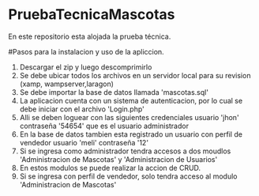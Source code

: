 # PruebaTecnicaMascotas
En este repositorio esta alojada la prueba técnica.

#Pasos para la instalacion y uso de la apliccion.

1. Descargar el zip y luego descomprimirlo
2. Se debe ubicar todos los archivos en un servidor local para su revision (xamp, wampserver,laragon)
3. Se debe importar la base de datos llamada 'mascotas.sql'
4. La aplicacion cuenta con un sistema de autenticacion, por lo cual se debe iniciar con el archivo 'Login.php'
5. Alli se deben loguear con las siguientes credenciales usuario 'jhon' contraseña '54654' que es el usuario administrador
6. En la base de datos tambien esta registrado un usuario con perfil de vendedor usuario 'meli' contraseña '12'
7. Si se ingresa como administrador tendra accesos a dos moudlos 'Administracion de Mascotas' y 'Administracion de Usuarios'
8. En estos modulos se puede realizar la accion de CRUD.
9. Si se ingresa con perfil de vendedor, solo tendra acceso al modulo 'Administracion de Mascotas'
